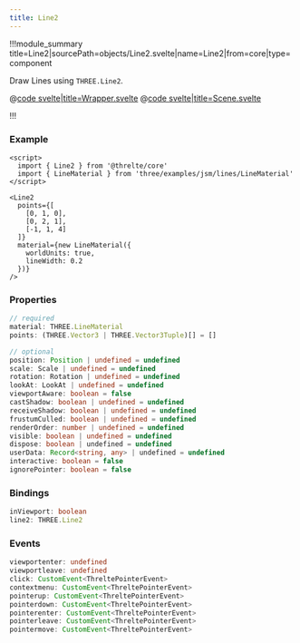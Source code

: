 ```yaml
---
title: Line2
---
```


<script lang="ts">
import Wrapper from '$examples/core/line-2/Wrapper.svelte'
</script>

!!!module_summary title=Line2|sourcePath=objects/Line2.svelte|name=Line2|from=core|type=component

Draw Lines using `THREE.Line2`.

<ExampleWrapper playgroundHref="/core/line-2">
<Wrapper />

<div slot="code">

@[code svelte|title=Wrapper.svelte](../../examples/core/line-2/Wrapper.svelte)
@[code svelte|title=Scene.svelte](../../examples/core/line-2/Scene.svelte)

</div>
</ExampleWrapper>

!!!

### Example

```svelte
<script>
  import { Line2 } from '@threlte/core'
  import { LineMaterial } from 'three/examples/jsm/lines/LineMaterial'
</script>

<Line2
  points={[
    [0, 1, 0],
    [0, 2, 1],
    [-1, 1, 4]
  ]}
  material={new LineMaterial({
    worldUnits: true,
    lineWidth: 0.2
  })}
/>
```

### Properties

```ts
// required
material: THREE.LineMaterial
points: (THREE.Vector3 | THREE.Vector3Tuple)[] = []

// optional
position: Position | undefined = undefined
scale: Scale | undefined = undefined
rotation: Rotation | undefined = undefined
lookAt: LookAt | undefined = undefined
viewportAware: boolean = false
castShadow: boolean | undefined = undefined
receiveShadow: boolean | undefined = undefined
frustumCulled: boolean | undefined = undefined
renderOrder: number | undefined = undefined
visible: boolean | undefined = undefined
dispose: boolean | undefined = undefined
userData: Record<string, any> | undefined = undefined
interactive: boolean = false
ignorePointer: boolean = false
```

### Bindings

```ts
inViewport: boolean
line2: THREE.Line2
```

### Events

```ts
viewportenter: undefined
viewportleave: undefined
click: CustomEvent<ThreltePointerEvent>
contextmenu: CustomEvent<ThreltePointerEvent>
pointerup: CustomEvent<ThreltePointerEvent>
pointerdown: CustomEvent<ThreltePointerEvent>
pointerenter: CustomEvent<ThreltePointerEvent>
pointerleave: CustomEvent<ThreltePointerEvent>
pointermove: CustomEvent<ThreltePointerEvent>
```

